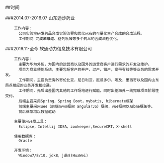 ##时间

###2014.07-2016.07 山东迪沙药业

        工作内容：
          公司实验室研发药品合成实验流程和优化已有的可量化生产合成的合成流程。
          工作期间 完成苯磺酸、格列吡嗪等多个药品的合成流程优化。

###2016.11-至今 软通动力信息技术有限公司

        工作内容：
          主要为华为外包，为国内的运营商以及国外的运营商客户进行需求的开发及维护。
          项目为商业使能系统，主要包括客户的开户，过户，销户，宽带有线等等业务的需求开发。
          工作期间，主要负责海外哥伦比亚，尼日利亚，厄瓜多尔，埃及，墨西哥以及国内山东局点相应的业务开发和拉通。
          工作期间，先后出差国内其他的工作场地进行赋能，同时出差海外一线完成项目阶段性交付。
          后端主要采用Spring，Spring Boot，mybatis, hibernate框架
          前端主要采用uee（前端mvvm框架 angularJS）框架，vue框架以及bme框架等。
          前后框架均以数据驱动
        
        主要使用开发工具：
          Eclipse，Intellij IDEA，zookeeper,SecureCRT，X-shell
        
        使用数据库：
          Oracle
        
        开发环境：
          Window7/8/10，jdk8，jdk8(HuaWei)
